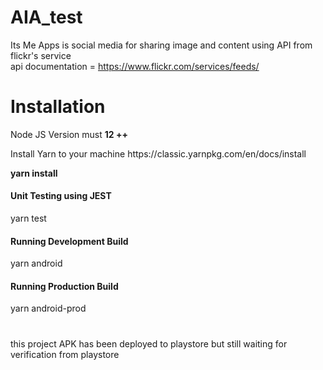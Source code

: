# AIA_test
Its Me Apps is social media for sharing image and content using API from flickr's service
<br />
api documentation = https://www.flickr.com/services/feeds/
# Installation
<p>Node JS Version must <b>12 ++</b></p>
<p>Install Yarn to your machine https://classic.yarnpkg.com/en/docs/install</p>
<p> <b>yarn install</b></p>
<h4>Unit Testing using JEST</h4>
<p>yarn test</p>
<h4>Running Development Build</h4>
<p>yarn android</p>
<h4>Running Production Build</h4>
<p>yarn android-prod</p>

#
this project APK has been deployed to playstore but still waiting for verification from playstore
